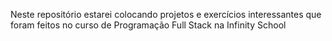 Neste repositório estarei colocando projetos e exercícios interessantes que foram feitos no curso de Programação Full Stack na Infinity School

